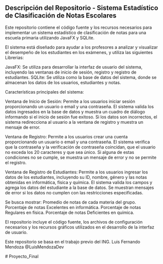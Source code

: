 ## Descripción del Repositorio - Sistema Estadístico de Clasificación de Notas Escolares
Este repositorio contiene el código fuente y los recursos necesarios para implementar un sistema estadístico de clasificación de notas para una escuela primaria utilizando JavaFX y SQLite.

El sistema está diseñado para ayudar a los profesores a analizar y visualizar el desempeño de los estudiantes en los exámenes, y utiliza las siguientes Librerias:

JavaFX: Se utiliza para desarrollar la interfaz de usuario del sistema, incluyendo las ventanas de inicio de sesión, registro y registro de estudiantes.
SQLite: Se utiliza como la base de datos del sistema, donde se almacenan los datos de los usuarios, estudiantes y notas.

Características principales del sistema:

Ventana de Inicio de Sesión: Permite a los usuarios iniciar sesión proporcionando un usuario o email y una contraseña. El sistema valida los datos ingresados en la base de datos y muestra un cuadro de diálogo informando si el inicio de sesión fue exitoso. Si los datos son incorrectos, el sistema redirecciona al usuario a la ventana de registro y muestra un mensaje de error.

Ventana de Registro: Permite a los usuarios crear una cuenta proporcionando un usuario o email y una contraseña. El sistema verifica que la contraseña y la verificación de contraseña coincidan, que el usuario no exceda los 20 caracteres y que sea único. Si alguna de estas condiciones no se cumple, se muestra un mensaje de error y no se permite el registro.

Ventana de Registro de Estudiantes: Permite a los usuarios ingresar los datos de los estudiantes, incluyendo su ID, nombre, género y las notas obtenidas en informática, física y química. El sistema valida los campos y agrega los datos del estudiante a la base de datos. Se muestran mensajes de error si los datos no cumplen con las restricciones especificadas.

Se busca mostrar:
Promedio de notas de cada materia del grupo.
Porcentaje de notas Excelentes en informática.
Porcentaje de notas Regulares en física.
Porcentaje de notas Deficientes en química.

El repositorio incluye el código fuente, los archivos de configuración necesarios y los recursos gráficos utilizados en el desarrollo de la interfaz de usuario.


Este repositorio se basa en el trabajo previo del ING. Luis Fernando Mendoza @LuisMendozaDev

#   P r o y e c t o _ F i n a l 
